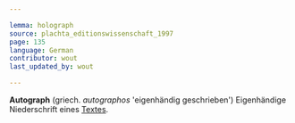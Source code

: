 ```yaml
---

lemma: holograph
source: plachta_editionswissenschaft_1997
page: 135
language: German
contributor: wout
last_updated_by: wout

---
```


**Autograph** (griech. _autographos_ 'eigenhändig geschrieben') Eigenhändige Niederschrift eines [Textes](text.html).
